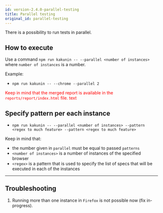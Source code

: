 ```yaml
---
id: version-2.4.0-parallel-testing
title: Parallel testing
original_id: parallel-testing
---
```

There is a possibility to run tests in parallel.

## How to execute
Use a command `npm run kakunin -- --parallel <number of instances>` where `number of instances` is a number.

Example:
- `npm run kakunin -- --chrome --parallel 2`

<span style="color:red">Keep in mind that the merged report is available in the `reports/report/index.html` file. text</span>

## Specify pattern per each instance
- `npm run kakunin -- --parallel <number of instances> --pattern <regex to much feature> --pattern <regex to much feature>`

Keep in mind that:

- the number given in `parallel` must be equal to passed `patterns`
- `<number of instances>` is a number of instances of the specified browser
- `<regex>` is a pattern that is used to specify the list of specs that will be executed in each of the instances
-----------------------------------------------------------------------------------

## Troubleshooting
1. Running more than one instance in `Firefox` is not possible now (fix in-progress).
